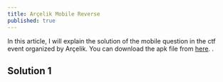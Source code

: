 ```yaml
---
title: Arçelik Mobile Reverse
published: true
---
```


In this article, I will explain the solution of the mobile question in the ctf event organized by Arçelik. You can download the apk file from [here](assets/RemoteWhiz.apk).
.


## [](#header-2)Solution 1


